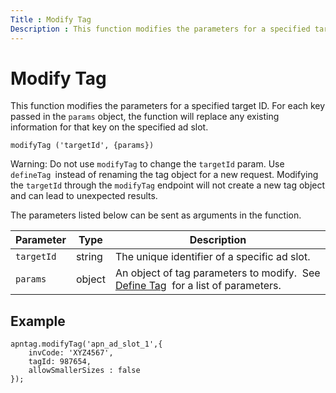 ```yaml
---
Title : Modify Tag
Description : This function modifies the parameters for a specified target ID. For
---
```



# Modify Tag





This function modifies the parameters for a specified target ID. For
each key passed in the `params` object, the function will replace any
existing information for that key on the specified ad slot.

``` pre
modifyTag ('targetId', {params})
```



Warning: Do not use `modifyTag` to
change the `targetId` param. Use `defineTag `instead of renaming the tag
object for a new request. Modifying the `targetId` through the
`modifyTag` endpoint will not create a new tag object and can lead to
unexpected results. 



The parameters listed below can be sent as arguments in the function.

<table class="table">
<thead class="thead">
<tr class="header row">
<th id="ID-0000160b__entry__1" class="entry">Parameter</th>
<th id="ID-0000160b__entry__2" class="entry">Type</th>
<th id="ID-0000160b__entry__3" class="entry">Description</th>
</tr>
</thead>
<tbody class="tbody">
<tr class="odd row">
<td class="entry" headers="ID-0000160b__entry__1"><code
class="ph codeph">targetId</code></td>
<td class="entry" headers="ID-0000160b__entry__2">string</td>
<td class="entry" headers="ID-0000160b__entry__3">The unique identifier
of a specific ad slot.</td>
</tr>
<tr class="even row">
<td class="entry" headers="ID-0000160b__entry__1"><code
class="ph codeph">params</code></td>
<td class="entry" headers="ID-0000160b__entry__2">object</td>
<td class="entry" headers="ID-0000160b__entry__3">An object of tag
parameters to modify.  See <a href="define-tag.html" class="xref">Define
Tag</a>  for a list of parameters.</td>
</tr>
</tbody>
</table>





## Example

``` pre
apntag.modifyTag('apn_ad_slot_1',{
    invCode: 'XYZ4567',
    tagId: 987654,
    allowSmallerSizes : false
});
```






